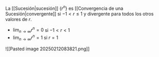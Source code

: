 La [[Sucesión|sucesión]] $\{r^n\}$ es [[Convergencia de una Sucesión|convergente]] si $-1<r≤1$ y divergente para todos los otros valores de $r$.
- $\lim_{n→∞}r^n=0$ si $-1<r<1$
- $\lim_{n→∞}r^n=1$ si $r=1$

![[Pasted image 20250212083821.png]]